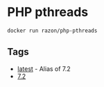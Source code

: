 # PHP pthreads

```
docker run razon/php-pthreads 
```

## Tags

- [latest](7.2) - Alias of 7.2
- [7.2](7.2)

